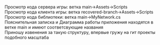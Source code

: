 Просмотр кода сервера игры: ветка main->Assets->Scripts  
Просмотр кода клиента игры: ветка recovered-branch->Assets->Scripts  
Просмотр кода библиотеки: ветка main->MyNetwork.cs  
Пояснительная записка и Диаграмма работы приложения находятся в ветке main и имеют соответсвующие названия  
Приношу извенения за такую структуру, впервые гружу на гит проекты подобного масштаба
